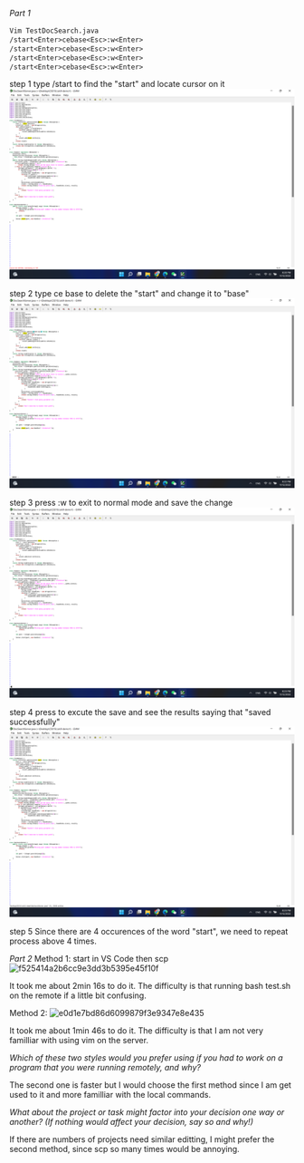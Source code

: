 
*Part 1*

    Vim TestDocSearch.java
    /start<Enter>cebase<Esc>:w<Enter>
    /start<Enter>cebase<Esc>:w<Enter>
    /start<Enter>cebase<Esc>:w<Enter>
    /start<Enter>cebase<Esc>:w<Enter>

step 1
type /start<Enter> to find the "start" and locate cursor on it
<img src="/l1.png">

step 2
type ce base to delete the "start" and change it to "base"
<img src="/l2.png">

step 3
press <Esc>:w to exit to normal mode and save the change
![Image](/l3.png)

step 4
press <Enter> to excute the save and see the results saying that "saved successfully"
<img src="/l4.png">
    
step 5
Since there are 4 occurences of the word "start", we need to repeat process above 4 times.


*Part 2*
Method 1: start in VS Code then scp
![f525414a2b6cc9e3dd3b5395e45f10f](https://user-images.githubusercontent.com/77312914/201507363-1912a3eb-4777-4681-bdac-ed7d1d38b38a.jpg)

It took me about 2min 16s to do it. The difficulty is that running bash test.sh on the remote if a little bit confusing.

Method 2:
![e0d1e7bd86d6099879f3e9347e8e435](https://user-images.githubusercontent.com/77312914/201507380-19fd6c99-0622-4410-90af-cb18583c4f53.jpg)

It took me about 1min 46s to do it. The difficulty is that I am not very familliar with using vim on the server.

*Which of these two styles would you prefer using if you had to work on a program that you were running remotely, and why?*

The second one is faster but I would choose the first method since I am get used to it and more familliar with the local commands.

*What about the project or task might factor into your decision one way or another? (If nothing would affect your decision, say so and why!)*

If there are numbers of projects need similar editting, I might prefer the second method, since scp so many times would be annoying. 
